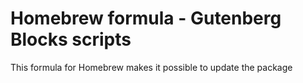 # Homebrew formula - Gutenberg Blocks scripts
This formula for Homebrew makes it possible to update the package